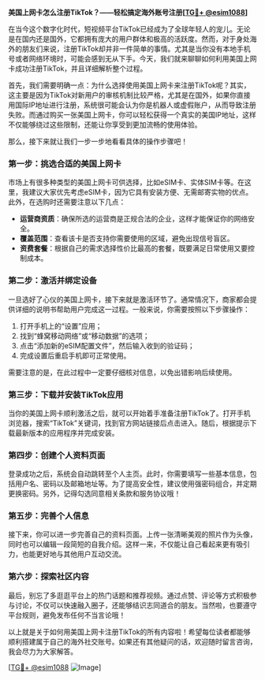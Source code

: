 **美国上网卡怎么注册TikTok？——轻松搞定海外账号注册[[TG💪+ @esim1088](https://t.me/s/esim1088)]**

在当今这个数字化时代，短视频平台TikTok已经成为了全球年轻人的宠儿。无论是在国内还是国外，它都拥有庞大的用户群体和极高的活跃度。然而，对于身处海外的朋友们来说，注册TikTok却并非一件简单的事情。尤其是当你没有本地手机号或者网络环境时，可能会感到无从下手。今天，我们就来聊聊如何利用美国上网卡成功注册TikTok，并且详细解析整个过程。

首先，我们需要明确一点：为什么选择使用美国上网卡来注册TikTok呢？其实，这主要是因为TikTok对新用户的审核机制比较严格，尤其是在国外，如果你直接用国际IP地址进行注册，系统很可能会认为你是机器人或虚假账户，从而导致注册失败。而通过购买一张美国上网卡，你可以轻松获得一个真实的美国IP地址，这样不仅能够绕过这些限制，还能让你享受到更加流畅的使用体验。

那么，接下来就让我们一步一步地看看具体的操作步骤吧！

### 第一步：挑选合适的美国上网卡

市场上有很多种类型的美国上网卡可供选择，比如eSIM卡、实体SIM卡等。在这里，我建议大家优先考虑eSIM卡，因为它具有安装方便、无需邮寄实物的优点。此外，在选购时还需要注意以下几点：

- **运营商资质**：确保所选的运营商是正规合法的企业，这样才能保证你的网络安全。
- **覆盖范围**：查看该卡是否支持你需要使用的区域，避免出现信号盲区。
- **资费套餐**：根据自己的需求选择性价比最高的套餐，既要满足日常使用又要控制成本。

### 第二步：激活并绑定设备

一旦选好了心仪的美国上网卡，接下来就是激活环节了。通常情况下，商家都会提供详细的说明书帮助用户完成这一过程。一般来说，你需要按照以下步骤操作：

1. 打开手机上的“设置”应用；
2. 找到“蜂窝移动网络”或“移动数据”的选项；
3. 点击“添加新的eSIM配置文件”，然后输入收到的验证码；
4. 完成设置后重启手机即可正常使用。

需要注意的是，在此过程中一定要仔细核对信息，以免出错影响后续使用。

### 第三步：下载并安装TikTok应用

当你的美国上网卡顺利激活之后，就可以开始着手准备注册TikTok了。打开手机浏览器，搜索“TikTok”关键词，找到官方网站链接后点击进入。随后，根据提示下载最新版本的应用程序并完成安装。

### 第四步：创建个人资料页面

登录成功之后，系统会自动跳转至个人主页。此时，你需要填写一些基本信息，包括用户名、密码以及邮箱地址等。为了提高安全性，建议使用强密码组合，并定期更换密码。另外，记得勾选同意相关条款和服务协议哦！

### 第五步：完善个人信息

接下来，你可以进一步完善自己的资料页面。上传一张清晰美观的照片作为头像，同时也可以编辑一段简短的自我介绍。这样一来，不仅能让自己看起来更有吸引力，也能更好地与其他用户互动交流。

### 第六步：探索社区内容

最后，别忘了多逛逛平台上的热门话题和推荐视频。通过点赞、评论等方式积极参与讨论，不仅可以快速融入圈子，还能够结识志同道合的朋友。当然啦，也要遵守平台规则，避免发布任何不当言论哦！

以上就是关于如何用美国上网卡注册TikTok的所有内容啦！希望每位读者都能够顺利搭建属于自己的海外社交账号。如果还有其他疑问的话，欢迎随时留言咨询，我会尽力为大家解答。

[[TG💪+ @esim1088](https://t.me/s/esim1088) ![Image](https://i.postimg.cc/4NQfJmqS/Snipaste-2025-05-13-00-14-12.png)]